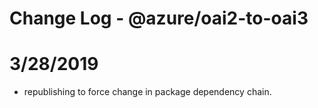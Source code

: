 # Change Log - @azure/oai2-to-oai3

# 3/28/2019
- republishing to force change in package dependency chain.
